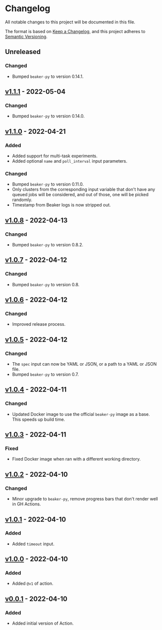 # Changelog

All notable changes to this project will be documented in this file.

The format is based on [Keep a Changelog](https://keepachangelog.com/en/1.0.0/),
and this project adheres to [Semantic Versioning](https://semver.org/spec/v2.0.0.html).

## Unreleased

### Changed

- Bumped `beaker-py` to version 0.14.1.

## [v1.1.1](https://github.com/allenai/beaker-run-action/releases/tag/v1.1.1) - 2022-05-04

### Changed

- Bumped `beaker-py` to version 0.14.0.

## [v1.1.0](https://github.com/allenai/beaker-run-action/releases/tag/v1.1.0) - 2022-04-21

### Added

- Added support for multi-task experiments.
- Added optional `name` and `poll_interval` input parameters.

### Changed

- Bumped `beaker-py` to version 0.11.0.
- Only clusters from the corresponding input variable that don't have any queued jobs
  will be considered, and out of those, one will be picked randomly.
- Timestamp from Beaker logs is now stripped out.

## [v1.0.8](https://github.com/allenai/beaker-run-action/releases/tag/v1.0.8) - 2022-04-13

### Changed

- Bumped `beaker-py` to version 0.8.2.

## [v1.0.7](https://github.com/allenai/beaker-run-action/releases/tag/v1.0.7) - 2022-04-12

### Changed

- Bumped `beaker-py` to version 0.8.

## [v1.0.6](https://github.com/allenai/beaker-run-action/releases/tag/v1.0.6) - 2022-04-12

### Changed

- Improved release process.

## [v1.0.5](https://github.com/allenai/beaker-run-action/releases/tag/v1.0.5) - 2022-04-12

### Changed

- The `spec` input can now be YAML or JSON, or a path to a YAML or JSON file.
- Bumped `beaker-py` to version 0.7.

## [v1.0.4](https://github.com/allenai/beaker-run-action/releases/tag/v1.0.4) - 2022-04-11

### Changed

- Updated Docker image to use the official `beaker-py` image as a base. This speeds up build time.

## [v1.0.3](https://github.com/allenai/beaker-run-action/releases/tag/v1.0.3) - 2022-04-11

### Fixed

- Fixed Docker image when ran with a different working directory.

## [v1.0.2](https://github.com/allenai/beaker-run-action/releases/tag/v1.0.2) - 2022-04-10

### Changed

- Minor upgrade to `beaker-py`, remove progress bars that don't render well in GH Actions.

## [v1.0.1](https://github.com/allenai/beaker-run-action/releases/tag/v1.0.1) - 2022-04-10

### Added

- Added `timeout` input.

## [v1.0.0](https://github.com/allenai/beaker-run-action/releases/tag/v1.0.0) - 2022-04-10

### Added

- Added `@v1` of action.

## [v0.0.1](https://github.com/allenai/beaker-run-action/releases/tag/v0.0.1) - 2022-04-10

### Added

- Added initial version of Action.
